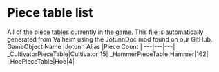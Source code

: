 # Piece table list
All of the piece tables currently in the game.
This file is automatically generated from Valheim using the JotunnDoc mod found on our GitHub.
GameObject Name |Jotunn Alias |Piece Count |
---|---|---|
_CultivatorPieceTable|Cultivator|15|
_HammerPieceTable|Hammer|162|
_HoePieceTable|Hoe|4|
